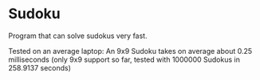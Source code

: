 # Sudoku
Program that can solve sudokus very fast.

Tested on an average laptop:
An 9x9 Sudoku takes on average about 0.25 milliseconds (only 9x9 support so far, tested with 1000000 Sudokus in 258.9137 seconds)
